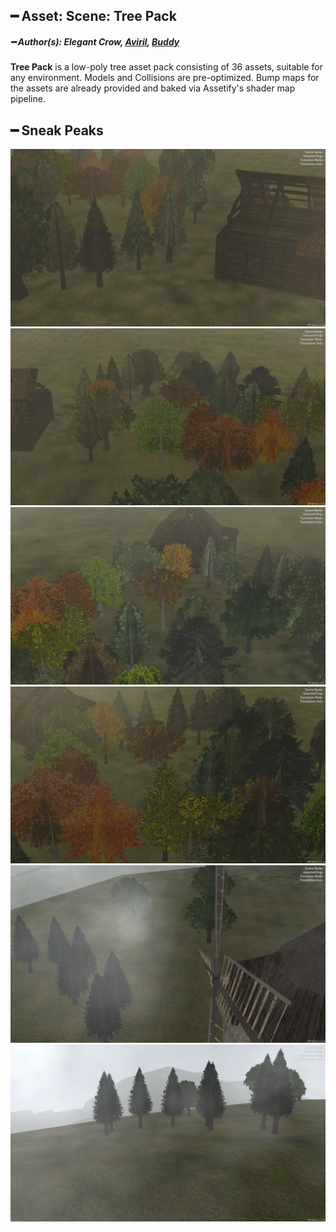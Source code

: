 ## ━ Asset: Scene: Tree Pack

##### ━ Author(s): Elegant Crow, [Aviril](https://github.com/Aviril), [Buddy](https://github.com/Buddy99-40)

**Tree Pack** is a low-poly tree asset pack consisting of 36 assets, suitable for any environment. Models and Collisions are pre-optimized. Bump maps for the assets are already provided and baked via Assetify's shader map pipeline.

## ━ Sneak Peaks

![](https://raw.githubusercontent.com/ov-sa/Assetify-Library/Example/tree_pack/.github/1.png)
![](https://raw.githubusercontent.com/ov-sa/Assetify-Library/Example/tree_pack/.github/2.png)
![](https://raw.githubusercontent.com/ov-sa/Assetify-Library/Example/tree_pack/.github/3.png)
![](https://raw.githubusercontent.com/ov-sa/Assetify-Library/Example/tree_pack/.github/4.png)
![](https://raw.githubusercontent.com/ov-sa/Assetify-Library/Example/tree_pack/.github/5.png)
![](https://raw.githubusercontent.com/ov-sa/Assetify-Library/Example/tree_pack/.github/6.png)
